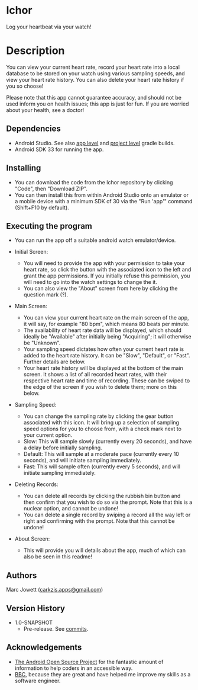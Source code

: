 # Ichor
Log your heartbeat via your watch!

# Description
You can view your current heart rate, record your heart rate into a local database to be stored on your watch using various sampling speeds, and view your heart rate history. You can also delete your heart rate history if you so choose!

Please note that this app cannot guarantee accuracy, and should not be used inform you on health issues; this app is just for fun.  If you are worried about your health, see a doctor!

## Dependencies
* Android Studio. See also [app level](https://github.com/Carkzis/Ichor/blob/master/app/build.gradle) and [project level](https://github.com/Carkzis/Ichor/blob/master/build.gradle) gradle builds.
* Android SDK 33 for running the app.

## Installing
* You can download the code from the Ichor repository by clicking "Code", then "Download ZIP".
* You can then install this from within Android Studio onto an emulator or a mobile device with a minimum SDK of 30 via the "Run 'app'" command (Shift+F10 by default).

## Executing the program
* You can run the app off a suitable android watch emulator/device.
* Initial Screen: 
	* You will need to provide the app with your permission to take your heart rate, so click the button with the associated icon to the left and grant the app permissions. If you initially refuse this permission, you will need to go into the watch settings to change the it.
	* You can also view the "About" screen from here by clicking the question mark (?).

* Main Screen:
	* You can view your current heart rate on the main screen of the app, it will say, for example "80 bpm", which means 80 beats per minute.
	* The availability of heart rate data will be displayed, which should ideally be "Available" after initially being "Acquiring"; it will otherwise be "Unknown".
	* Your sampling speed dictates how often your current heart rate is added to the heart rate history. It can be "Slow", "Default", or "Fast". Further details are below.
	* Your heart rate history will be displayed at the bottom of the main screen. It shows a list of all recorded heart rates, with their respective heart rate and time of recording. These can be swiped to the edge of the screen if you wish to delete them; more on this below.

* Sampling Speed:
	* You can change the sampling rate by clicking the gear button associated with this icon. It will bring up a selection of sampling speed options for you to choose from, with a check mark next to your current option.
	* Slow: This will sample slowly (currently every 20 seconds), and have a delay before initially sampling.
	* Default: This will sample at a moderate pace (currently every 10 seconds), and will initiate sampling immediately.
	* Fast: This will sample often (currently every 5 seconds), and will initiate sampling immediately.

* Deleting Records:
	*  You can delete all records by clicking the rubbish bin button and then confirm that you wish to do so via the prompt. Note that this is a nuclear option, and cannot be undone!
	*  You can delete a single record by swiping a record all the way left or right and confirming with the prompt. Note that this cannot be undone!

* About Screen:
	* This will provide you will details about the app, much of which can also be seen in this readme!

## Authors
Marc Jowett (carkzis.apps@gmail.com)

## Version History
* 1.0-SNAPSHOT
  * Pre-release.  See [commits](https://github.com/Carkzis/Ichor/commits/master).

## Acknowledgements
* [The Android Open Source Project](https://source.android.com/) for the fantastic amount of information to help coders in an accessible way.
* [BBC](https://www.bbc.co.uk/), because they are great and have helped me improve my skills as a software engineer.
